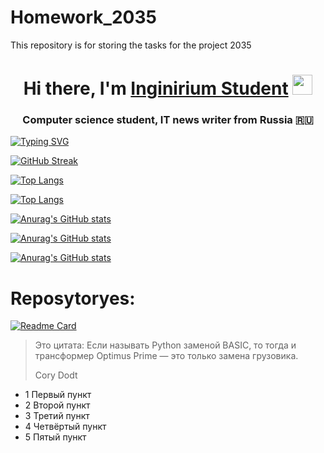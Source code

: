 # Homework_2035
This repository is for storing the tasks for the project 2035
<h1 align="center">Hi there, I'm <a href="https://inginirium.ru/" target="_blank">Inginirium Student</a> 
<img src="https://github.com/blackcater/blackcater/raw/main/images/Hi.gif" height="32"/></h1>
<h3 align="center">Computer science student, IT news writer from Russia 🇷🇺</h3>

<!---Пример кода-->
[![Typing SVG](https://readme-typing-svg.demolab.com?font=Times+New+Roman&size=24&pause=1000&width=435&lines=Computer+science+student+from+Russia)](https://git.io/typing-svg)

[![GitHub Streak](https://github-readme-streak-stats.herokuapp.com/?user=QuadDarv1ne)](https://git.io/streak-stats)

<!---Для компактной версии-->
[![Top Langs](https://github-readme-stats.vercel.app/api/top-langs/?username=QuadDarv1ne&layout=compact)](https://github.com/anuraghazra/github-readme-stats)

<!---Для подробной версии-->
[![Top Langs](https://github-readme-stats.vercel.app/api/top-langs/?username=AmanSaitov)](https://github.com/anuraghazra/github-readme-stats)

[![Anurag's GitHub stats](https://github-readme-stats.vercel.app/api?username=QuadDarv1ne&theme=tokyonight&show_icons=true)](https://github.com/anuraghazra/github-readme-stats)

[![Anurag's GitHub stats](https://github-readme-stats.vercel.app/api?username=QuadDarv1ne&theme=discord_old_blurple&show_icons=true)](https://github.com/anuraghazra/github-readme-stats)

[![Anurag's GitHub stats](https://github-readme-stats.vercel.app/api?username=QuadDarv1ne&theme=nonet&show_icons=true)](https://github.com/anuraghazra/github-readme-stats)

# Reposytoryes:
[![Readme Card](https://github-readme-stats.vercel.app/api/pin/?username=QuadDarv1ne&repo=sfml-vscode)](https://github.com/QuadDarv1ne/sfml-vscode)

> Это цитата: Если называть Python заменой BASIC, то тогда и трансформер Optimus Prime — это только замена грузовика.
>
> Cory Dodt

- 1 Первый пункт
- 2 Второй пункт
- 3 Третий пункт
- 4 Четвёртый пункт
- 5 Пятый пункт
